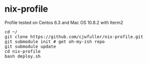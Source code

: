 nix-profile
===========

Profile tested on Centos 6.3 and Mac OS 10.8.2 with Iterm2

<pre>
cd ~/
git clone https://github.com/cjwfuller/nix-profile.git
git submodule init # get oh-my-zsh repo
git submodule update
cd nix-profile
bash deploy.sh
</pre>
